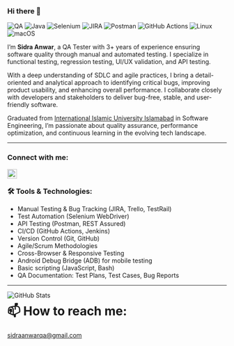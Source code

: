 ### Hi there 👋

![QA](https://img.shields.io/badge/QA%20Tester-Engineer-blue?style=flat-square&logo=testing-library&logoColor=white)
![Java](https://img.shields.io/badge/Java-ED8B00?style=flat-square&logo=java&logoColor=white)
![Selenium](https://img.shields.io/badge/Selenium-43B02A?style=flat-square&logo=selenium&logoColor=white)
![JIRA](https://img.shields.io/badge/JIRA-0052CC?style=flat-square&logo=jira&logoColor=white)
![Postman](https://img.shields.io/badge/Postman-FF6C37?style=flat-square&logo=postman&logoColor=white)
![GitHub Actions](https://img.shields.io/badge/GitHub_Actions-2088FF?style=flat-square&logo=githubactions&logoColor=white)
![Linux](https://img.shields.io/badge/Linux-FCC624?style=flat-square&logo=linux&logoColor=black)
![macOS](https://img.shields.io/badge/macOS-000000?style=flat-square&logo=apple&logoColor=white)

I’m **Sidra Anwar**, a QA Tester with 3+ years of experience ensuring software quality through manual and automated testing. I specialize in functional testing, regression testing, UI/UX validation, and API testing.

With a deep understanding of SDLC and agile practices, I bring a detail-oriented and analytical approach to identifying critical bugs, improving product usability, and enhancing overall performance. I collaborate closely with developers and stakeholders to deliver bug-free, stable, and user-friendly software.

Graduated from [International Islamic University Islamabad](https://www.iiu.edu.pk/) in Software Engineering, I’m passionate about quality assurance, performance optimization, and continuous learning in the evolving tech landscape.

---

### Connect with me:

[<img align="left" alt="sidraanwarqa | LinkedIn" width="22px" src="https://cdn2.iconfinder.com/data/icons/social-media-2285/512/1_Linkedin_unofficial_colored_svg-512.png" />][linkedin]

<br />

### 🛠️ Tools & Technologies:

- Manual Testing & Bug Tracking (JIRA, Trello, TestRail)
- Test Automation (Selenium WebDriver)
- API Testing (Postman, REST Assured)
- CI/CD (GitHub Actions, Jenkins)
- Version Control (Git, GitHub)
- Agile/Scrum Methodologies
- Cross-Browser & Responsive Testing
- Android Debug Bridge (ADB) for mobile testing
- Basic scripting (JavaScript, Bash)
- QA Documentation: Test Plans, Test Cases, Bug Reports

---

<img align="left" alt="GitHub Stats" src="https://github-readme-stats.vercel.app/api?username=sidraanwarqa&theme=light&show_icons=true&hide_border=true&count_private=true" />

# 📫 How to reach me:  
sidraanwarqa@gmail.com

[linkedin]: https://www.linkedin.com/in/sidraanwarqa

